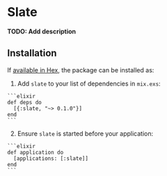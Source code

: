 # Slate

**TODO: Add description**

## Installation

If [available in Hex](https://hex.pm/docs/publish), the package can be installed as:

  1. Add `slate` to your list of dependencies in `mix.exs`:

    ```elixir
    def deps do
      [{:slate, "~> 0.1.0"}]
    end
    ```

  2. Ensure `slate` is started before your application:

    ```elixir
    def application do
      [applications: [:slate]]
    end
    ```

